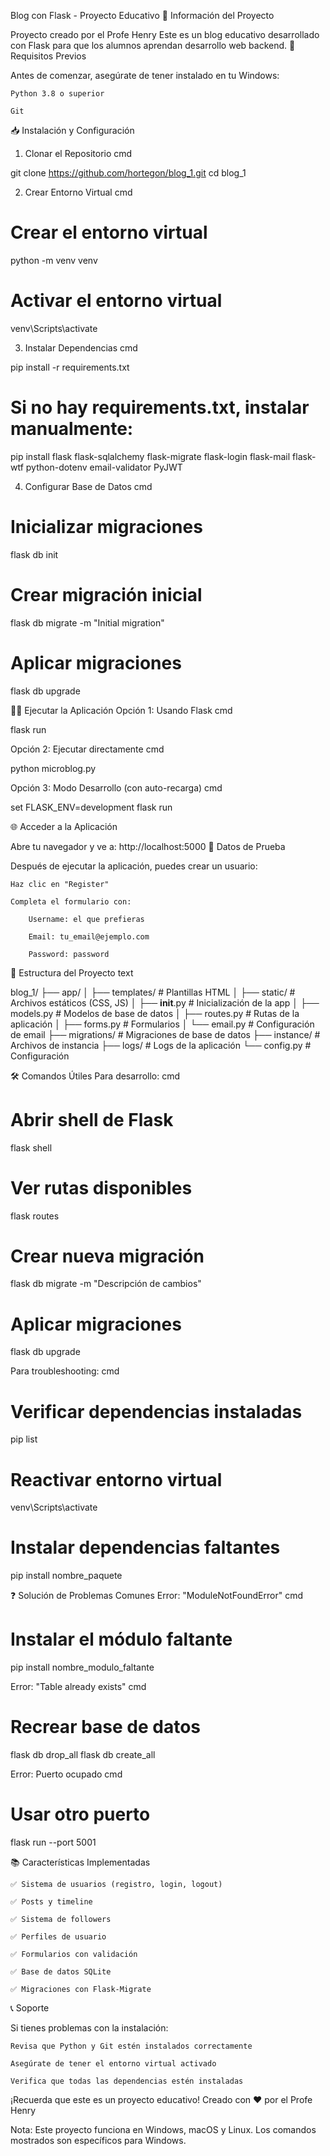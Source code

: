 Blog con Flask - Proyecto Educativo
📝 Información del Proyecto

Proyecto creado por el Profe Henry
Este es un blog educativo desarrollado con Flask para que los alumnos aprendan desarrollo web backend.
🚀 Requisitos Previos

Antes de comenzar, asegúrate de tener instalado en tu Windows:

    Python 3.8 o superior

    Git

📥 Instalación y Configuración
1. Clonar el Repositorio
cmd

git clone https://github.com/hortegon/blog_1.git
cd blog_1

2. Crear Entorno Virtual
cmd

# Crear el entorno virtual
python -m venv venv

# Activar el entorno virtual
venv\Scripts\activate

3. Instalar Dependencias
cmd

pip install -r requirements.txt

# Si no hay requirements.txt, instalar manualmente:
pip install flask flask-sqlalchemy flask-migrate flask-login flask-mail flask-wtf python-dotenv email-validator PyJWT

4. Configurar Base de Datos
cmd

# Inicializar migraciones
flask db init

# Crear migración inicial
flask db migrate -m "Initial migration"

# Aplicar migraciones
flask db upgrade

🏃‍♂️ Ejecutar la Aplicación
Opción 1: Usando Flask
cmd

flask run

Opción 2: Ejecutar directamente
cmd

python microblog.py

Opción 3: Modo Desarrollo (con auto-recarga)
cmd

set FLASK_ENV=development
flask run

🌐 Acceder a la Aplicación

Abre tu navegador y ve a:
http://localhost:5000
👤 Datos de Prueba

Después de ejecutar la aplicación, puedes crear un usuario:

    Haz clic en "Register"

    Completa el formulario con:

        Username: el que prefieras

        Email: tu_email@ejemplo.com

        Password: password

📁 Estructura del Proyecto
text

blog_1/
├── app/
│   ├── templates/     # Plantillas HTML
│   ├── static/        # Archivos estáticos (CSS, JS)
│   ├── __init__.py    # Inicialización de la app
│   ├── models.py      # Modelos de base de datos
│   ├── routes.py      # Rutas de la aplicación
│   ├── forms.py       # Formularios
│   └── email.py       # Configuración de email
├── migrations/        # Migraciones de base de datos
├── instance/          # Archivos de instancia
├── logs/             # Logs de la aplicación
└── config.py         # Configuración

🛠️ Comandos Útiles
Para desarrollo:
cmd

# Abrir shell de Flask
flask shell

# Ver rutas disponibles
flask routes

# Crear nueva migración
flask db migrate -m "Descripción de cambios"

# Aplicar migraciones
flask db upgrade

Para troubleshooting:
cmd

# Verificar dependencias instaladas
pip list

# Reactivar entorno virtual
venv\Scripts\activate

# Instalar dependencias faltantes
pip install nombre_paquete

❓ Solución de Problemas Comunes
Error: "ModuleNotFoundError"
cmd

# Instalar el módulo faltante
pip install nombre_modulo_faltante

Error: "Table already exists"
cmd

# Recrear base de datos
flask db drop_all
flask db create_all

Error: Puerto ocupado
cmd

# Usar otro puerto
flask run --port 5001

📚 Características Implementadas

    ✅ Sistema de usuarios (registro, login, logout)

    ✅ Posts y timeline

    ✅ Sistema de followers

    ✅ Perfiles de usuario

    ✅ Formularios con validación

    ✅ Base de datos SQLite

    ✅ Migraciones con Flask-Migrate

📞 Soporte

Si tienes problemas con la instalación:

    Revisa que Python y Git estén instalados correctamente

    Asegúrate de tener el entorno virtual activado

    Verifica que todas las dependencias estén instaladas

¡Recuerda que este es un proyecto educativo!
Creado con ❤️ por el Profe Henry

Nota: Este proyecto funciona en Windows, macOS y Linux. Los comandos mostrados son específicos para Windows.
